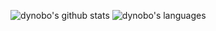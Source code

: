 ![dynobo's github stats](https://github-readme-stats.vercel.app/api?username=dynobo&show_icons=true&line_height=43&hide_border=true&hide_title=true)
![dynobo's languages](https://github-readme-stats.vercel.app/api/top-langs/?username=dynobo&langs_count=6&hide=Jupyter%20Notebook&hide_border=true&hide_title=true)
